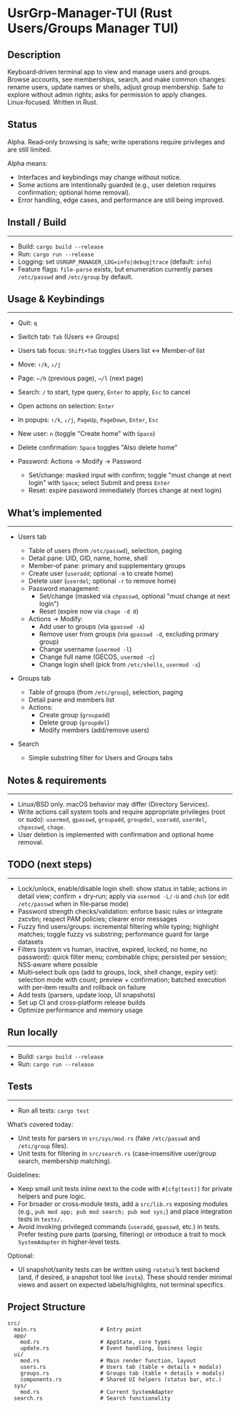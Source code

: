 UsrGrp-Manager-TUI (Rust Users/Groups Manager TUI)
================

## Description
Keyboard‑driven terminal app to view and manage users and groups. Browse accounts, see memberships, search, and make common changes: rename users, update names or shells, adjust group membership. Safe to explore without admin rights; asks for permission to apply changes. Linux‑focused. Written in Rust.

## Status
Alpha. Read‑only browsing is safe; write operations require privileges and are still limited.

Alpha means:
- Interfaces and keybindings may change without notice.
- Some actions are intentionally guarded (e.g., user deletion requires confirmation; optional home removal).
- Error handling, edge cases, and performance are still being improved.

## Install / Build
---------------

- Build: `cargo build --release`
- Run: `cargo run --release`
- Logging: set `USRGRP_MANAGER_LOG=info|debug|trace` (default: `info`)
- Feature flags: `file-parse` exists, but enumeration currently parses `/etc/passwd` and `/etc/group` by default.

## Usage & Keybindings
-------------------

- Quit: `q`
- Switch tab: `Tab` (Users ↔ Groups)
- Users tab focus: `Shift+Tab` toggles Users list ↔ Member‑of list
- Move: `↑/k`, `↓/j`
- Page: `←/h` (previous page), `→/l` (next page)
- Search: `/` to start, type query, `Enter` to apply, `Esc` to cancel
- Open actions on selection: `Enter`
- In popups: `↑/k`, `↓/j`, `PageUp`, `PageDown`, `Enter`, `Esc`

- New user: `n` (toggle "Create home" with `Space`) 
- Delete confirmation: `Space` toggles "Also delete home"
- Password: Actions → Modify → Password
  - Set/change: masked input with confirm; toggle "must change at next login" with `Space`; select Submit and press `Enter`
  - Reset: expire password immediately (forces change at next login)

## What’s implemented
------------------

- Users tab
  - Table of users (from `/etc/passwd`), selection, paging
  - Detail pane: UID, GID, name, home, shell
  - Member‑of pane: primary and supplementary groups
  - Create user (`useradd`; optional `-m` to create home)
  - Delete user (`userdel`; optional `-r` to remove home)
  - Password management:
    - Set/change (masked via `chpasswd`, optional "must change at next login")
    - Reset (expire now via `chage -d 0`)
  - Actions → Modify:
    - Add user to groups (via `gpasswd -a`)
    - Remove user from groups (via `gpasswd -d`, excluding primary group)
    - Change username (`usermod -l`)
    - Change full name (GECOS, `usermod -c`)
    - Change login shell (pick from `/etc/shells`, `usermod -s`)

- Groups tab
  - Table of groups (from `/etc/group`), selection, paging
  - Detail pane and members list
  - Actions:
    - Create group (`groupadd`)
    - Delete group (`groupdel`)
    - Modify members (add/remove users)

- Search
  - Simple substring filter for Users and Groups tabs

## Notes & requirements
--------------------

- Linux/BSD only. macOS behavior may differ (Directory Services).
- Write actions call system tools and require appropriate privileges (root or sudo): `usermod`, `gpasswd`, `groupadd`, `groupdel`, `useradd`, `userdel`, `chpasswd`, `chage`.
- User deletion is implemented with confirmation and optional home removal.

## TODO (next steps)
-----------------

- Lock/unlock, enable/disable login shell: show status in table; actions in detail view; confirm + dry‑run; apply via `usermod -L/-U` and `chsh` (or edit `/etc/passwd` when in file‑parse mode)
- Password strength checks/validation: enforce basic rules or integrate zxcvbn; respect PAM policies; clearer error messages
- Fuzzy find users/groups: incremental filtering while typing; highlight matches; toggle fuzzy vs substring; performance guard for large datasets
- Filters (system vs human, inactive, expired, locked, no home, no password): quick filter menu; combinable chips; persisted per session; NSS‑aware where possible
- Multi‑select bulk ops (add to groups, lock, shell change, expiry set): selection mode with count; preview + confirmation; batched execution with per‑item results and rollback on failure
- Add tests (parsers, update loop, UI snapshots)
- Set up CI and cross‑platform release builds
- Optimize performance and memory usage

## Run locally
-----------

- Build: `cargo build --release`
- Run: `cargo run --release`

## Tests
-----

- Run all tests: `cargo test`

What’s covered today:
- Unit tests for parsers in `src/sys/mod.rs` (fake `/etc/passwd` and `/etc/group` files).
- Unit tests for filtering in `src/search.rs` (case‑insensitive user/group search, membership matching).

Guidelines:
- Keep small unit tests inline next to the code with `#[cfg(test)]` for private helpers and pure logic.
- For broader or cross‑module tests, add a `src/lib.rs` exposing modules (e.g., `pub mod app; pub mod search; pub mod sys;`) and place integration tests in `tests/`.
- Avoid invoking privileged commands (`useradd`, `gpasswd`, etc.) in tests. Prefer testing pure parts (parsing, filtering) or introduce a trait to mock `SystemAdapter` in higher‑level tests.

Optional:
- UI snapshot/sanity tests can be written using `ratatui`’s test backend (and, if desired, a snapshot tool like `insta`). These should render minimal views and assert on expected labels/highlights, not terminal specifics.

## Project Structure
```
src/
  main.rs                    # Entry point
  app/
    mod.rs                   # AppState, core types
    update.rs                # Event handling, business logic
  ui/
    mod.rs                   # Main render function, layout
    users.rs                 # Users tab (table + details + modals)
    groups.rs                # Groups tab (table + details + modals)
    components.rs            # Shared UI helpers (status bar, etc.)
  sys/
    mod.rs                   # Current SystemAdapter
  search.rs                  # Search functionality
```
